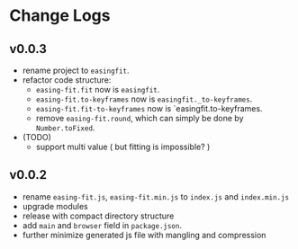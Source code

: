 # Change Logs

## v0.0.3

 - rename project to `easingfit`.
 - refactor code structure:
   - `easing-fit.fit` now is `easingfit`.
   - `easing-fit.to-keyframes` now is `easingfit._to-keyframes`.
   - `easing-fit.fit-to-keyframes` now is `easingfit.to-keyframes.
   - remove `easing-fit.round`, which can simply be done by `Number.toFixed`.
 - (TODO)
   - support multi value ( but fitting is impossible? )

## v0.0.2

 - rename `easing-fit.js`, `easing-fit.min.js` to `index.js` and `index.min.js`
 - upgrade modules
 - release with compact directory structure
 - add `main` and `browser` field in `package.json`.
 - further minimize generated js file with mangling and compression

